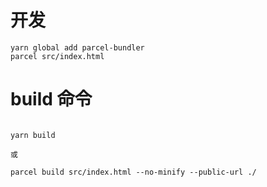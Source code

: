 # 开发

```
yarn global add parcel-bundler
parcel src/index.html

```

# build 命令

```

yarn build

或

parcel build src/index.html --no-minify --public-url ./

```